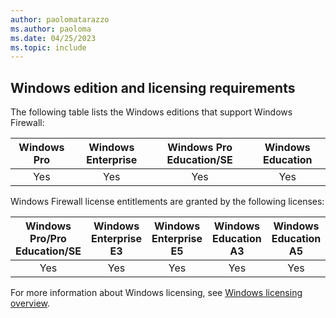```yaml
---
author: paolomatarazzo
ms.author: paoloma
ms.date: 04/25/2023
ms.topic: include
---
```


## Windows edition and licensing requirements

The following table lists the Windows editions that support Windows Firewall:

|Windows Pro|Windows Enterprise|Windows Pro Education/SE|Windows Education|
|:---:|:---:|:---:|:---:|
|Yes|Yes|Yes|Yes|

Windows Firewall license entitlements are granted by the following licenses:

|Windows Pro/Pro Education/SE|Windows Enterprise E3|Windows Enterprise E5|Windows Education A3|Windows Education A5|
|:---:|:---:|:---:|:---:|:---:|
|Yes|Yes|Yes|Yes|Yes|

For more information about Windows licensing, see [Windows licensing overview](/windows/whats-new/windows-licensing).
